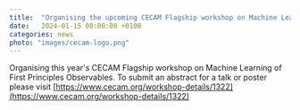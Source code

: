 ```yaml
---
title:  "Organising the upcoming CECAM Flagship workshop on Machine Learning of First Principles Observables"
date:   2024-01-15 00:00:00 +0100
categories: news
photo: "images/cecam-logo.png"
---
```


Organising this year's CECAM Flagship workshop on Machine Learning of First Principles Observables. To submit an abstract for a talk or poster please visit [https://www.cecam.org/workshop-details/1322](https://www.cecam.org/workshop-details/1322)
